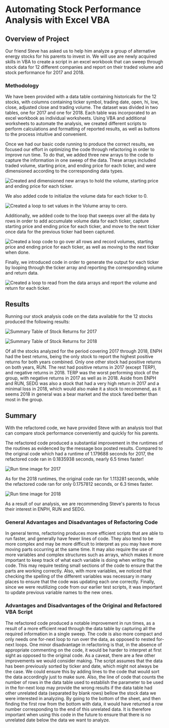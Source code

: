 # Automating Stock Performance Analysis with Excel VBA

## Overview of Project

Our friend Steve has asked us to help him analyze a group of alternative energy stocks for his parents to invest in. We will use are newly acquired skills in VBA to create a script in an excel workbook that can sweep through stock data for 12 different companies and report on their traded volume and stock performance for 2017 and 2018.

### Methodology

We have been provided with a data table containing historicals for the 12 stocks, with columns containing ticker symbol, trading date, open, hi, low, close, adjusted close and trading volume. The dataset was divided in two tables, one for 2017 and one for 2018. Each table was incorporated to an excel workbook as individual worksheets. Using VBA and additional worksheets to automate the analysis, we created different scripts to perform calculations and formatting of reported results, as well as buttons to the process intuitive and convenient. 

Once we had our basic code running to produce the correct results, we focused our effort in optimizing the code through refactoring in order to improve run time. To do that, we added three new arrays to the code to capture the information in one sweep of the data. These arrays included traded volume, starting price, and ending price for each ticker, and were dimensioned according to the corresponding data types. 

![Created and dimensioned new arrays to hold the volume, starting price and ending price for each ticker.](https://github.com/IJG-DR/stock-analysis/blob/7fa92aa74855c72432d8d699f3fed5335582549c/Resources/Dimensioned_Arrays.png)

We also added code to initialize the volume data for each ticker to 0.

![Created a loop to set values in the Volume array to cero.](https://github.com/IJG-DR/stock-analysis/blob/7fa92aa74855c72432d8d699f3fed5335582549c/Resources/Created_Loop_to_Set_Volumes_to_Zero.png)

Additionally, we added code to the loop that sweeps over all the data by rows in order to add accumulate volume data for each ticker, capture starting price and ending price for each ticker, and move to the next ticker once data for the previous ticker had been captured.

![Created a loop code to go over all rows and record volumes, starting price and ending price for each ticker, as well as moving to the next ticker when done.](https://github.com/IJG-DR/stock-analysis/blob/7fa92aa74855c72432d8d699f3fed5335582549c/Resources/Loop_Through_All_Rows.png)

Finally, we introduced code in order to generate the output for each ticker by looping through the ticker array and reporting the corresponding volume and return data.

![Created a loop to read from the data arrays and report the volume and return for each ticker.](https://github.com/IJG-DR/stock-analysis/blob/7fa92aa74855c72432d8d699f3fed5335582549c/Resources/Loop_Through_Arrays_to_Report_Results.png)

## Results

Running our stock analysis code on the data available for the 12 stocks produced the following results:

![Summary Table of Stock Returns for 2017](https://github.com/IJG-DR/stock-analysis/blob/7fa92aa74855c72432d8d699f3fed5335582549c/Resources/Stock_Performance_2017.png)

![Summary Table of Stock Returns for 2018](https://github.com/IJG-DR/stock-analysis/blob/7fa92aa74855c72432d8d699f3fed5335582549c/Resources/Stock_Performance_2018.png)

Of all the stocks analyzed for the period covering 2017 through 2018, ENPH had the best returns, being the only stock to report the highest positive returns for both years combined. Only one other stock had positive returns on both years, RUN. The rest had positive returns in 2017 (except TERP), and negative returns in 2018. TERP was the worst performing stock of the group, with negative returns in 2017 as well as in 2018. Aside from ENPH and RUN, SEDG was also a stock that had a very high return in 2017 and a minimal loss in 2018, which would also make it a stock to recommend, as it seems 2018 in general was a bear market and the stock fared better than most in the group.

## Summary

With the refactored code, we have provided Steve with an analysis tool that can compare stock performance conveniently and quickly for his parents.

The refactored code produced a substantial improvement in the runtimes of the routines as evidenced by the message box posted results. Compared to the original code which had a runtime of 1.179688 seconds for 2017, the refactored code ran in 0.1835938 seconds, nearly 6.5 times faster!

![Run time image for 2017](https://github.com/IJG-DR/stock-analysis/blob/4e24c7c675ea229823560fa8e42a0ef4e1bede8a/Resources/VBA_Challenge_2017.png)

As for the 2018 runtimes, the original code ran for 1.113281 seconds, while the refactored code ran for only 0.1757812 seconds, or 6.3 times faster.

![Run time image for 2018](https://github.com/IJG-DR/stock-analysis/blob/4e24c7c675ea229823560fa8e42a0ef4e1bede8a/Resources/VBA_Challenge_2018.png)

As a result of our analysis, we are recommending Steve's parents to focus their interest in ENPH, RUN and SEDG.

### General Advantages and Disadvantages of Refactoring Code

In general terms, refactoring produces more efficient scripts that are able to run faster, and generally have fewer lines of code. They also tend to be more complex and may be more difficult to interpret as you may have more moving parts occurring at the same time. It may also require the use of more variables and complex structures such as arrays, which makes it more important to keep track of what each variable is doing when writing the code. This may require testing small sections of the code to ensure that the parts are working correctly. Also, with more variables, we noticed that checking the spelling of the different variables was necessary in many places to ensure that the code was updating each one correctly. Finally, since we were reutilizing code from our earlier test scripts, it was important to update previous variable names to the new ones.

### Advantages and Disadvantages of the Original and Refactored VBA Script

The refactored code produced a notable improvement in run times, as a result of a more efficient read through the data table by capturing all the required information in a single sweep. The code is also more compact and only needs one for-next loop to run over the data, as opposed to nested for-next loops. One minor disadvantage in refactoring is that, in the absence of appropriate commenting on the code, it would be harder to interpret at first sight as opposed to the original code. As a caveat, there are a few other improvements we would consider making. The script assumes that the data has been previously sorted by ticker and date, which might not always be the case. We could ensure this by adding lines to the code that would sort the data accordingly just to make sure. Also, the line of code that counts the number of rows in the data table used to establish the parameter to be used in the for-next loop may provide the wrong results if the data table had other unrelated data (separated by blank rows) bellow the stock data we were interested in analyzing. By going to the bottom of the sheet, and then finding the first row from the bottom with data, it would have returned a row number corresponding to the end of this unrelated data. It is therefore important when using this code in the future to ensure that there is no unrelated date below the data we want to analyze.